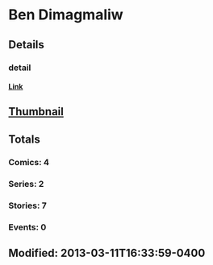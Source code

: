 # Ben  Dimagmaliw 
## Details
### detail
#### [Link](http://marvel.com/comics/creators/8095/ben_dimagmaliw?utm_campaign=apiRef&utm_source=225578a89fc76f3d20fbffda5d17a88d)
## [Thumbnail](http://i.annihil.us/u/prod/marvel/i/mg/b/40/image_not_available.jpg)
## Totals
### Comics: 4
### Series: 2
### Stories: 7
### Events: 0
## Modified: 2013-03-11T16:33:59-0400
